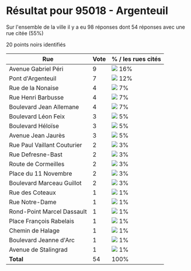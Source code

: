 # Résultat pour 95018 - Argenteuil

Sur l'ensemble de la ville il y a eu 98 réponses dont 54 réponses avec une rue citée (55%)

20 points noirs identifiés

| Rue | Vote | % / les rues cités|
|-----|------|-------------------|
| Avenue Gabriel Péri | 9 | <img src="../../img/bar_16.gif" />&nbsp;16%|
| Pont d'Argenteuil | 7 | <img src="../../img/bar_12.gif" />&nbsp;12%|
| Rue de la Nonaise | 4 | <img src="../../img/bar_7.gif" />&nbsp;7%|
| Rue Henri Barbusse | 4 | <img src="../../img/bar_7.gif" />&nbsp;7%|
| Boulevard Jean Allemane | 4 | <img src="../../img/bar_7.gif" />&nbsp;7%|
| Boulevard Léon Feix | 3 | <img src="../../img/bar_5.gif" />&nbsp;5%|
| Boulevard Héloïse | 3 | <img src="../../img/bar_5.gif" />&nbsp;5%|
| Avenue Jean Jaurès | 3 | <img src="../../img/bar_5.gif" />&nbsp;5%|
| Rue Paul Vaillant Couturier | 2 | <img src="../../img/bar_3.gif" />&nbsp;3%|
| Rue Defresne-Bast | 2 | <img src="../../img/bar_3.gif" />&nbsp;3%|
| Route de Cormeilles | 2 | <img src="../../img/bar_3.gif" />&nbsp;3%|
| Place du 11 Novembre | 2 | <img src="../../img/bar_3.gif" />&nbsp;3%|
| Boulevard Marceau Guillot | 2 | <img src="../../img/bar_3.gif" />&nbsp;3%|
| Rue des Coteaux | 1 | <img src="../../img/bar_1.gif" />&nbsp;1%|
| Rue Notre-Dame | 1 | <img src="../../img/bar_1.gif" />&nbsp;1%|
| Rond-Point Marcel Dassault | 1 | <img src="../../img/bar_1.gif" />&nbsp;1%|
| Place François Rabelais | 1 | <img src="../../img/bar_1.gif" />&nbsp;1%|
| Chemin de Halage | 1 | <img src="../../img/bar_1.gif" />&nbsp;1%|
| Boulevard Jeanne d'Arc | 1 | <img src="../../img/bar_1.gif" />&nbsp;1%|
| Avenue de Stalingrad | 1 | <img src="../../img/bar_1.gif" />&nbsp;1%|
| **Total** | 54 | 100%|
